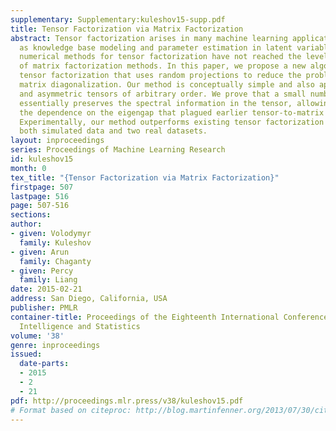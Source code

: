 ```yaml
---
supplementary: Supplementary:kuleshov15-supp.pdf
title: Tensor Factorization via Matrix Factorization
abstract: Tensor factorization arises in many machine learning applications, such
  as knowledge base modeling and parameter estimation in latent variable models. However,
  numerical methods for tensor factorization have not reached the level of maturity
  of matrix factorization methods. In this paper, we propose a new algorithm for CP
  tensor factorization that uses random projections to reduce the problem to simultaneous
  matrix diagonalization. Our method is conceptually simple and also applies to non-orthogonal
  and asymmetric tensors of arbitrary order. We prove that a small number random projections
  essentially preserves the spectral information in the tensor, allowing us to remove
  the dependence on the eigengap that plagued earlier tensor-to-matrix reductions.
  Experimentally, our method outperforms existing tensor factorization methods on
  both simulated data and two real datasets.
layout: inproceedings
series: Proceedings of Machine Learning Research
id: kuleshov15
month: 0
tex_title: "{Tensor Factorization via Matrix Factorization}"
firstpage: 507
lastpage: 516
page: 507-516
sections: 
author:
- given: Volodymyr
  family: Kuleshov
- given: Arun
  family: Chaganty
- given: Percy
  family: Liang
date: 2015-02-21
address: San Diego, California, USA
publisher: PMLR
container-title: Proceedings of the Eighteenth International Conference on Artificial
  Intelligence and Statistics
volume: '38'
genre: inproceedings
issued:
  date-parts:
  - 2015
  - 2
  - 21
pdf: http://proceedings.mlr.press/v38/kuleshov15.pdf
# Format based on citeproc: http://blog.martinfenner.org/2013/07/30/citeproc-yaml-for-bibliographies/
---
```

